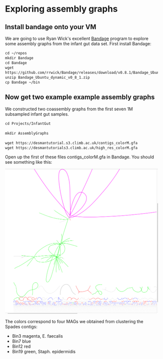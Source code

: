 # Exploring assembly graphs

## Install bandage onto your VM

We are going to use Ryan Wick's excellent [Bandage](https://github.com/rrwick/Bandage) program to explore 
some assembly graphs from the infant gut data set. First install Bandage:

```
cd ~/repos
mkdir Bandage 
cd Bandage 
wget https://github.com/rrwick/Bandage/releases/download/v0.8.1/Bandage_Ubuntu_dynamic_v0_8_1.zip
unzip Bandage_Ubuntu_dynamic_v0_8_1.zip
cp Bandage ~/bin
```

## Now get two example example assembly graphs

We constructed two coassembly graphs from the first seven 1M subsampled infant gut samples.

```
cd Projects/InfantGut

mkdir AssemblyGraphs

wget https://desmantutorial.s3.climb.ac.uk/contigs_colorM.gfa
wget https://desmantutorials3.climb.ac.uk/high_res_colorM.gfa
```

Open up the first of these files contigs_colorM.gfa in Bandage. You should see something like this:

![Bandage contigs](./Figures/contigs_bandage.png)

The colors correspond to four MAGs we obtained from clustering the Spades contigs: 
* Bin3 magenta, E. faecalis
* Bin7 blue 
* Bin12 red
* Bin19 green, Staph. epidermidis

